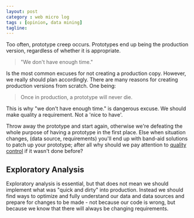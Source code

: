 ```yaml
---
layout: post
category : web micro log
tags : [opinion, data mining]
tagline: 
---
```


Too often, prototype creep occurs. Prototypes end up being the production version, regardless of whether it is appropriate. 

>	"We don't have enough time."

Is the most common excuses for not creating a production copy. However, we really should plan accordingly. There are many reasons for creating production versions from scratch. One being:

>	Once in production, a prototype will never die.

This is why "we don't have enough time." is dangerous excuse. We should make quality a requirement. Not a 'nice to have'.

Throw away the prototype and start again, otherwise we're defeating the whole purpose of having a prototype in the first place. Else when situation changes, (data source, requirements) you'll end up with band-aid solutions to patch up your prototype; after all why should we pay attention to [quality control](http://en.wikipedia.org/wiki/Broken_windows_theory) if it wasn't done before?

## Exploratory Analysis

Exploratory analysis is essential, but that does not mean we should implement what was "quick and dirty" into production. Instead we should find ways to optimize and fully understand our data and data sources and prepare for changes to be made - not because our code is wrong, but because we know that there will always be changing requirements.